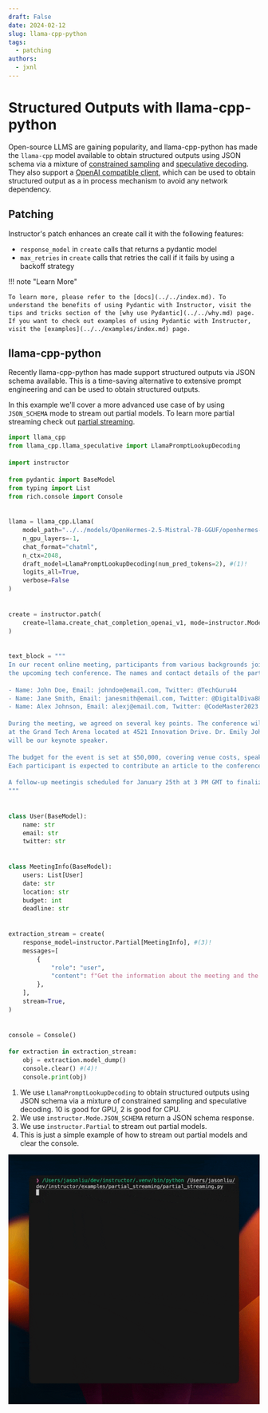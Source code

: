 ```yaml
---
draft: False
date: 2024-02-12
slug: llama-cpp-python
tags:
  - patching
authors:
  - jxnl
---
```


# Structured Outputs with llama-cpp-python

Open-source LLMS are gaining popularity, and llama-cpp-python has made the `llama-cpp` model available to obtain structured outputs using JSON schema via a mixture of [constrained sampling](https://llama-cpp-python.readthedocs.io/en/latest/#json-schema-mode) and [speculative decoding](https://llama-cpp-python.readthedocs.io/en/latest/#speculative-decoding). They also support a [OpenAI compatible client](https://llama-cpp-python.readthedocs.io/en/latest/#openai-compatible-web-server), which can be used to obtain structured output as a in process mechanism to avoid any network dependency.

<!-- more -->

## Patching

Instructor's patch enhances an create call it with the following features:

- `response_model` in `create` calls that returns a pydantic model
- `max_retries` in `create` calls that retries the call if it fails by using a backoff strategy

!!! note "Learn More"

    To learn more, please refer to the [docs](../../index.md). To understand the benefits of using Pydantic with Instructor, visit the tips and tricks section of the [why use Pydantic](../../why.md) page. If you want to check out examples of using Pydantic with Instructor, visit the [examples](../../examples/index.md) page.

## llama-cpp-python

Recently llama-cpp-python has made support structured outputs via JSON schema available. This is a time-saving alternative to extensive prompt engineering and can be used to obtain structured outputs.

In this example we'll cover a more advanced use case of by using `JSON_SCHEMA` mode to stream out partial models. To learn more partial streaming check out [partial streaming](../../concepts/partial.md).

```python
import llama_cpp
from llama_cpp.llama_speculative import LlamaPromptLookupDecoding

import instructor

from pydantic import BaseModel
from typing import List
from rich.console import Console


llama = llama_cpp.Llama(
    model_path="../../models/OpenHermes-2.5-Mistral-7B-GGUF/openhermes-2.5-mistral-7b.Q4_K_M.gguf",
    n_gpu_layers=-1,
    chat_format="chatml",
    n_ctx=2048,
    draft_model=LlamaPromptLookupDecoding(num_pred_tokens=2), #(1)!
    logits_all=True,
    verbose=False
)


create = instructor.patch(
    create=llama.create_chat_completion_openai_v1, mode=instructor.Mode.JSON_SCHEMA #(2)!
)


text_block = """
In our recent online meeting, participants from various backgrounds joined to discuss
the upcoming tech conference. The names and contact details of the participants were as follows:

- Name: John Doe, Email: johndoe@email.com, Twitter: @TechGuru44
- Name: Jane Smith, Email: janesmith@email.com, Twitter: @DigitalDiva88
- Name: Alex Johnson, Email: alexj@email.com, Twitter: @CodeMaster2023

During the meeting, we agreed on several key points. The conference will be held on March 15th, 2024,
at the Grand Tech Arena located at 4521 Innovation Drive. Dr. Emily Johnson, a renowned AI researcher,
will be our keynote speaker.

The budget for the event is set at $50,000, covering venue costs, speaker fees, and promotional activities.
Each participant is expected to contribute an article to the conference blog by February 20th.

A follow-up meetingis scheduled for January 25th at 3 PM GMT to finalize the agenda and confirm the list of speakers.
"""


class User(BaseModel):
    name: str
    email: str
    twitter: str


class MeetingInfo(BaseModel):
    users: List[User]
    date: str
    location: str
    budget: int
    deadline: str


extraction_stream = create(
    response_model=instructor.Partial[MeetingInfo], #(3)!
    messages=[
        {
            "role": "user",
            "content": f"Get the information about the meeting and the users {text_block}",
        },
    ],
    stream=True,
)


console = Console()

for extraction in extraction_stream:
    obj = extraction.model_dump()
    console.clear() #(4)!
    console.print(obj)
```

1. We use `LlamaPromptLookupDecoding` to obtain structured outputs using JSON schema via a mixture of constrained sampling and speculative decoding. 10 is good for GPU, 2 is good for CPU.
2. We use `instructor.Mode.JSON_SCHEMA` return a JSON schema response.
3. We use `instructor.Partial` to stream out partial models.
4. This is just a simple example of how to stream out partial models and clear the console.

![](../../img/partial.gif)
